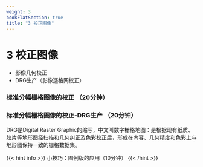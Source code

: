 ```yaml
---
weight: 3
bookFlatSection: true
title: "3 校正图像"
---
```


# 3 校正图像

- 影像几何校正
- DRG生产（影像逐格网校正）

### 标准分幅栅格图像的校正 （20分钟）

### 标准分幅栅格图像的校正-DRG生产 （20分钟）

DRG是Digital Raster Graphic的缩写，中文叫数字栅格地图：是根据现有纸质、胶片等地形图经扫描和几何纠正及色彩校正后，形成在内容、几何精度和色彩上与地形图保持一致的栅格数据集。


{{< hint info >}}
小技巧：图例版的应用（10分钟）
{{< /hint >}}
